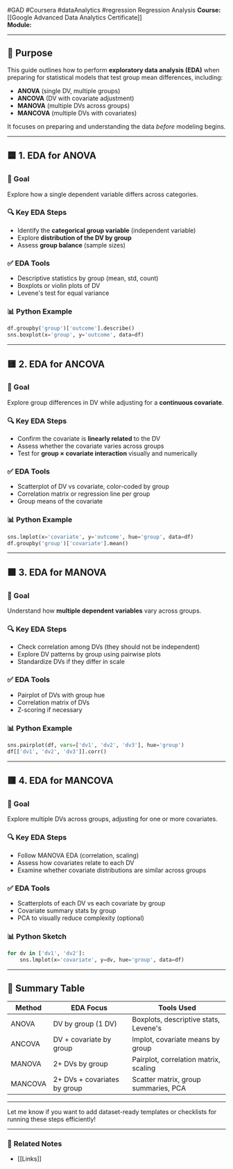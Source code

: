 #GAD #Coursera #dataAnalytics #regression 
Regression Analysis
**Course:** [[Google Advanced Data Analytics Certificate]]  
**Module:** 
___
## 🎯 Purpose
This guide outlines how to perform **exploratory data analysis (EDA)** when preparing for statistical models that test group mean differences, including:

- **ANOVA** (single DV, multiple groups)
- **ANCOVA** (DV with covariate adjustment)
- **MANOVA** (multiple DVs across groups)
- **MANCOVA** (multiple DVs with covariates)

It focuses on preparing and understanding the data *before* modeling begins.

---

## 🟦 1. EDA for ANOVA

### 📌 Goal
Explore how a single dependent variable differs across categories.

### 🔍 Key EDA Steps
- Identify the **categorical group variable** (independent variable)
- Explore **distribution of the DV by group**
- Assess **group balance** (sample sizes)

### ✅ EDA Tools
- Descriptive statistics by group (mean, std, count)
- Boxplots or violin plots of DV
- Levene's test for equal variance

### 📊 Python Example
```python
df.groupby('group')['outcome'].describe()
sns.boxplot(x='group', y='outcome', data=df)
```

---

## 🟨 2. EDA for ANCOVA

### 📌 Goal
Explore group differences in DV while adjusting for a **continuous covariate**.

### 🔍 Key EDA Steps
- Confirm the covariate is **linearly related** to the DV
- Assess whether the covariate varies across groups
- Test for **group × covariate interaction** visually and numerically

### ✅ EDA Tools
- Scatterplot of DV vs covariate, color-coded by group
- Correlation matrix or regression line per group
- Group means of the covariate

### 📊 Python Example
```python
sns.lmplot(x='covariate', y='outcome', hue='group', data=df)
df.groupby('group')['covariate'].mean()
```

---

## 🟩 3. EDA for MANOVA

### 📌 Goal
Understand how **multiple dependent variables** vary across groups.

### 🔍 Key EDA Steps
- Check correlation among DVs (they should not be independent)
- Explore DV patterns by group using pairwise plots
- Standardize DVs if they differ in scale

### ✅ EDA Tools
- Pairplot of DVs with group hue
- Correlation matrix of DVs
- Z-scoring if necessary

### 📊 Python Example
```python
sns.pairplot(df, vars=['dv1', 'dv2', 'dv3'], hue='group')
df[['dv1', 'dv2', 'dv3']].corr()
```

---

## 🟥 4. EDA for MANCOVA

### 📌 Goal
Explore multiple DVs across groups, adjusting for one or more covariates.

### 🔍 Key EDA Steps
- Follow MANOVA EDA (correlation, scaling)
- Assess how covariates relate to each DV
- Examine whether covariate distributions are similar across groups

### ✅ EDA Tools
- Scatterplots of each DV vs each covariate by group
- Covariate summary stats by group
- PCA to visually reduce complexity (optional)

### 📊 Python Sketch
```python
for dv in ['dv1', 'dv2']:
    sns.lmplot(x='covariate', y=dv, hue='group', data=df)
```

---

## 📘 Summary Table

| Method   | EDA Focus                             | Tools Used                               |
|----------|----------------------------------------|-------------------------------------------|
| ANOVA    | DV by group (1 DV)                    | Boxplots, descriptive stats, Levene's     |
| ANCOVA   | DV + covariate by group               | lmplot, covariate means by group          |
| MANOVA   | 2+ DVs by group                       | Pairplot, correlation matrix, scaling     |
| MANCOVA  | 2+ DVs + covariates by group          | Scatter matrix, group summaries, PCA      |

---

Let me know if you want to add dataset-ready templates or checklists for running these steps efficiently!

___

### 🔗 **Related Notes**

- [[Links]]